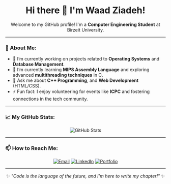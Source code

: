<div align="center">
  <h1>
    Hi there 👋 I'm Waad Ziadeh!
  </h1>
  <p>
    Welcome to my GitHub profile! I'm a <strong>Computer Engineering Student</strong> at Birzeit University.
  </p>
</div>

---

### 🌟 About Me:
- 🔭 I’m currently working on projects related to **Operating Systems** and **Database Management**.  
- 🌱 I’m currently learning **MIPS Assembly Language** and exploring advanced **multithreading techniques** in C.  
- 💬 Ask me about **C++ Programming**, and **Web Development** (HTML/CSS).  
- ⚡ Fun fact: I enjoy volunteering for events like **ICPC** and fostering connections in the tech community.  

---

### 📈 My GitHub Stats:
<div align="center">
  <img src="https://github-readme-stats.vercel.app/api?username=WaadZiadeh&show_icons=true&theme=radical" alt="GitHub Stats" />
</div>

---

### 📫 How to Reach Me:
<div align="center">
  <a href="mailto:waadziadeh@example.com"><img src="https://img.shields.io/badge/Email-D14836?style=for-the-badge&logo=gmail&logoColor=white" alt="Email"></a>
  <a href="https://linkedin.com/in/waadziadeh"><img src="https://img.shields.io/badge/LinkedIn-0077B5?style=for-the-badge&logo=linkedin&logoColor=white" alt="LinkedIn"></a>
  <a href="https://waadziadeh.github.io"><img src="https://img.shields.io/badge/Portfolio-24292E?style=for-the-badge&logo=githubpages&logoColor=white" alt="Portfolio"></a>
</div>

---

<div align="center">
  ✨ <em>"Code is the language of the future, and I'm here to write my chapter!"</em> ✨
</div>
